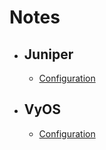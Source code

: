 # Notes

* ## Juniper
    * [Configuration](./docs/network_juniper.txt)

* ## VyOS
    * [Configuration](./docs/network-firewall_vyos.txt)